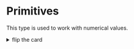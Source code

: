 # Primitives

This type is used to work with numerical values.

<details>
<summary>flip the card</summary>
<br>

## `"number"`

```js
'use strict';

let bananas = 12;

console.log(bananas);
console.log(typeof bananas);
```

</details>
